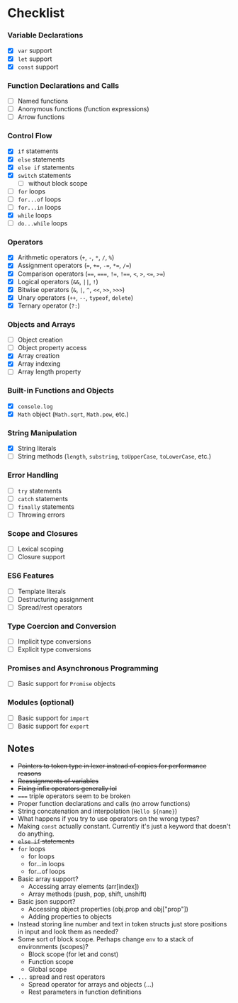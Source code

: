 # Checklist

### Variable Declarations
- [x] `var` support
- [x] `let` support
- [x] `const` support

### Function Declarations and Calls
- [ ] Named functions
- [ ] Anonymous functions (function expressions)
- [ ] Arrow functions

### Control Flow
- [x] `if` statements
- [x] `else` statements
- [x] `else if` statements
- [x] `switch` statements
  - [ ] without block scope
- [ ] `for` loops
- [ ] `for...of` loops
- [ ] `for...in` loops
- [x] `while` loops
- [ ] `do...while` loops

### Operators
- [x] Arithmetic operators (`+`, `-`, `*`, `/`, `%`)
- [x] Assignment operators (`=`, `+=`, `-=`, `*=`, `/=`)
- [x] Comparison operators (`==`, `===`, `!=`, `!==`, `<`, `>`, `<=`, `>=`)
- [x] Logical operators (`&&`, `||`, `!`)
- [x] Bitwise operators (`&`, `|`, `^`, `<<`, `>>`, `>>>`)
- [x] Unary operators (`++`, `--`, `typeof`, `delete`)
- [x] Ternary operator (`?:`)

### Objects and Arrays
- [ ] Object creation
- [ ] Object property access
- [x] Array creation
- [x] Array indexing
- [ ] Array length property

### Built-in Functions and Objects
- [x] `console.log`
- [x] `Math` object (`Math.sqrt`, `Math.pow`, etc.)

### String Manipulation
- [x] String literals
- [ ] String methods (`length`, `substring`, `toUpperCase`, `toLowerCase`, etc.)

### Error Handling
- [ ] `try` statements
- [ ] `catch` statements
- [ ] `finally` statements
- [ ] Throwing errors

### Scope and Closures
- [ ] Lexical scoping
- [ ] Closure support

### ES6 Features
- [ ] Template literals
- [ ] Destructuring assignment
- [ ] Spread/rest operators

### Type Coercion and Conversion
- [ ] Implicit type conversions
- [ ] Explicit type conversions

### Promises and Asynchronous Programming
- [ ] Basic support for `Promise` objects

### Modules (optional)
- [ ] Basic support for `import`
- [ ] Basic support for `export`

## Notes

- ~~Pointers to token type in lexer instead of copies for performance reasons~~
- ~~Reassignments of variables~~
- ~~Fixing infix operators generally lol~~
- `===` triple operators seem to be broken
- Proper function declarations and calls (no arrow functions)
- String concatenation and interpolation (`Hello ${name}`)
- What happens if you try to use operators on the wrong types?
- Making `const` actually constant. Currently it's just a keyword that doesn't do anything.
- ~~`else if` statements~~
- `for` loops
  - for loops
  - for...in loops
  - for...of loops
- Basic array support?
  - Accessing array elements (arr[index])
  - Array methods (push, pop, shift, unshift)
- Basic json support?
  - Accessing object properties (obj.prop and obj["prop"])
  - Adding properties to objects
- Instead storing line number and text in token structs just store positions in input and look them as needed?
- Some sort of block scope. Perhaps change `env` to a stack of environments (scopes)?
  - Block scope (for let and const)
  - Function scope
  - Global scope
- `...` spread and rest operators
    - Spread operator for arrays and objects (...)
    - Rest parameters in function definitions
